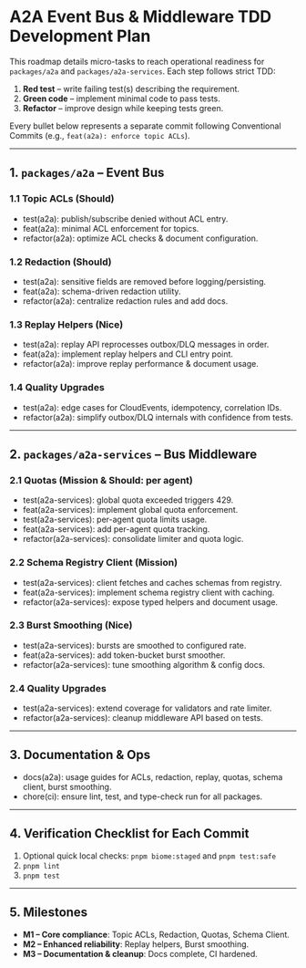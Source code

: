 # A2A Event Bus & Middleware TDD Development Plan

This roadmap details micro-tasks to reach operational readiness for `packages/a2a` and `packages/a2a-services`. Each step follows strict TDD:

1. **Red test** – write failing test(s) describing the requirement.
2. **Green code** – implement minimal code to pass tests.
3. **Refactor** – improve design while keeping tests green.

Every bullet below represents a separate commit following Conventional Commits (e.g., `feat(a2a): enforce topic ACLs`).

---

## 1. `packages/a2a` – Event Bus

### 1.1 Topic ACLs (Should)

- test(a2a): publish/subscribe denied without ACL entry.
- feat(a2a): minimal ACL enforcement for topics.
- refactor(a2a): optimize ACL checks & document configuration.

### 1.2 Redaction (Should)

- test(a2a): sensitive fields are removed before logging/persisting.
- feat(a2a): schema-driven redaction utility.
- refactor(a2a): centralize redaction rules and add docs.

### 1.3 Replay Helpers (Nice)

- test(a2a): replay API reprocesses outbox/DLQ messages in order.
- feat(a2a): implement replay helpers and CLI entry point.
- refactor(a2a): improve replay performance & document usage.

### 1.4 Quality Upgrades

- test(a2a): edge cases for CloudEvents, idempotency, correlation IDs.
- refactor(a2a): simplify outbox/DLQ internals with confidence from tests.

---

## 2. `packages/a2a-services` – Bus Middleware

### 2.1 Quotas (Mission & Should: per agent)

- test(a2a-services): global quota exceeded triggers 429.
- feat(a2a-services): implement global quota enforcement.
- test(a2a-services): per-agent quota limits usage.
- feat(a2a-services): add per-agent quota tracking.
- refactor(a2a-services): consolidate limiter and quota logic.

### 2.2 Schema Registry Client (Mission)

- test(a2a-services): client fetches and caches schemas from registry.
- feat(a2a-services): implement schema registry client with caching.
- refactor(a2a-services): expose typed helpers and document usage.

### 2.3 Burst Smoothing (Nice)

- test(a2a-services): bursts are smoothed to configured rate.
- feat(a2a-services): add token-bucket burst smoother.
- refactor(a2a-services): tune smoothing algorithm & config docs.

### 2.4 Quality Upgrades

- test(a2a-services): extend coverage for validators and rate limiter.
- refactor(a2a-services): cleanup middleware API based on tests.

---

## 3. Documentation & Ops

- docs(a2a): usage guides for ACLs, redaction, replay, quotas, schema client, burst smoothing.
- chore(ci): ensure lint, test, and type-check run for all packages.

---

## 4. Verification Checklist for Each Commit

1. Optional quick local checks: `pnpm biome:staged` and `pnpm test:safe`
2. `pnpm lint`
3. `pnpm test`

---

## 5. Milestones

- **M1 – Core compliance**: Topic ACLs, Redaction, Quotas, Schema Client.
- **M2 – Enhanced reliability**: Replay helpers, Burst smoothing.
- **M3 – Documentation & cleanup**: Docs complete, CI hardened.
